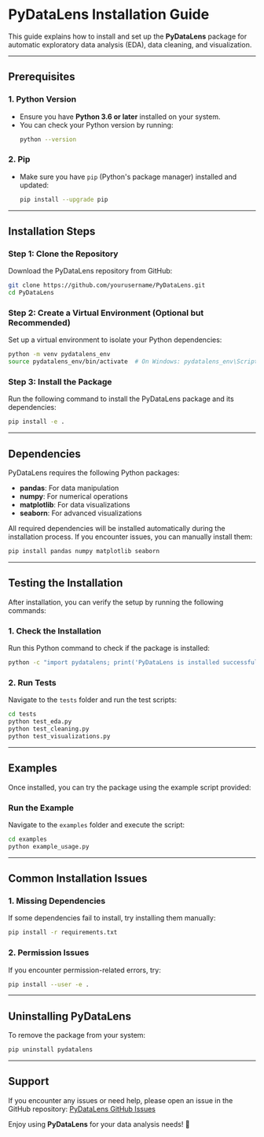 
# **PyDataLens Installation Guide**

This guide explains how to install and set up the **PyDataLens** package for automatic exploratory data analysis (EDA), data cleaning, and visualization.

---

## **Prerequisites**

### 1. **Python Version**
- Ensure you have **Python 3.6 or later** installed on your system.
- You can check your Python version by running:
  ```bash
  python --version
  ```

### 2. **Pip**
- Make sure you have `pip` (Python's package manager) installed and updated:
  ```bash
  pip install --upgrade pip
  ```

---

## **Installation Steps**

### **Step 1: Clone the Repository**
Download the PyDataLens repository from GitHub:
```bash
git clone https://github.com/yourusername/PyDataLens.git
cd PyDataLens
```

### **Step 2: Create a Virtual Environment (Optional but Recommended)**
Set up a virtual environment to isolate your Python dependencies:
```bash
python -m venv pydatalens_env
source pydatalens_env/bin/activate  # On Windows: pydatalens_env\Scripts\activate
```

### **Step 3: Install the Package**
Run the following command to install the PyDataLens package and its dependencies:
```bash
pip install -e .
```

---

## **Dependencies**

PyDataLens requires the following Python packages:

- **pandas**: For data manipulation
- **numpy**: For numerical operations
- **matplotlib**: For data visualizations
- **seaborn**: For advanced visualizations

All required dependencies will be installed automatically during the installation process. If you encounter issues, you can manually install them:
```bash
pip install pandas numpy matplotlib seaborn
```

---

## **Testing the Installation**

After installation, you can verify the setup by running the following commands:

### **1. Check the Installation**
Run this Python command to check if the package is installed:
```bash
python -c "import pydatalens; print('PyDataLens is installed successfully!')"
```

### **2. Run Tests**
Navigate to the `tests` folder and run the test scripts:
```bash
cd tests
python test_eda.py
python test_cleaning.py
python test_visualizations.py
```

---

## **Examples**

Once installed, you can try the package using the example script provided:

### **Run the Example**
Navigate to the `examples` folder and execute the script:
```bash
cd examples
python example_usage.py
```

---

## **Common Installation Issues**

### **1. Missing Dependencies**
If some dependencies fail to install, try installing them manually:
```bash
pip install -r requirements.txt
```

### **2. Permission Issues**
If you encounter permission-related errors, try:
```bash
pip install --user -e .
```

---

## **Uninstalling PyDataLens**

To remove the package from your system:
```bash
pip uninstall pydatalens
```

---

## **Support**

If you encounter any issues or need help, please open an issue in the GitHub repository:
[PyDataLens GitHub Issues](https://github.com/yourusername/PyDataLens/issues)

Enjoy using **PyDataLens** for your data analysis needs! 🚀
